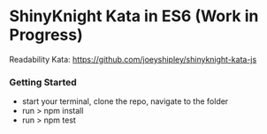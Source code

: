 # ShinyKnight Kata in ES6 (Work in Progress)

Readability Kata: https://github.com/joeyshipley/shinyknight-kata-js

### Getting Started

- start your terminal, clone the repo, navigate to the folder
- run > npm install
- run > npm test
